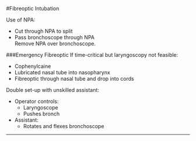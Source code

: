 #Fibreoptic Intubation




Use of NPA:
* Cut through NPA to split
* Pass bronchoscope through NPA  
Remove NPA over bronchoscope.


###Emergency Fibreoptic
If time-critical but laryngoscopy not feasible:
* Cophenylcaine
* Lubricated nasal tube into nasopharynx
* Fibreoptic through nasal tube and drop into cords


Double set-up with unskilled assistant:
* Operator controls:
	* Laryngoscope
	* Pushes bronch
* Assistant:
	* Rotates and flexes bronchoscope



---